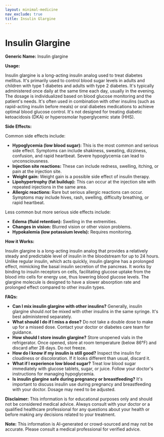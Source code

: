 ```yaml
---
layout: minimal-medicine
nav_exclude: true
title: Insulin Glargine
---
```


# Insulin Glargine

**Generic Name:** Insulin glargine

**Usage:**

Insulin glargine is a long-acting insulin analog used to treat diabetes mellitus.  It's primarily used to control blood sugar levels in adults and children with type 1 diabetes and adults with type 2 diabetes.  It's typically administered once daily at the same time each day, usually in the evening.  The dosage is individualized based on blood glucose monitoring and the patient's needs.  It's often used in combination with other insulins (such as rapid-acting insulin before meals) or oral diabetes medications to achieve optimal blood glucose control. It's not designed for treating diabetic ketoacidosis (DKA) or hyperosmolar hyperglycemic state (HHS).


**Side Effects:**

Common side effects include:

* **Hypoglycemia (low blood sugar):** This is the most common and serious side effect. Symptoms can include shakiness, sweating, dizziness, confusion, and rapid heartbeat. Severe hypoglycemia can lead to unconsciousness.
* **Injection site reactions:**  These can include redness, swelling, itching, or pain at the injection site.
* **Weight gain:**  Weight gain is a possible side effect of insulin therapy.
* **Lipohypertrophy (fat buildup):**  This can occur at the injection site with repeated injections in the same area.
* **Allergic reactions:**  Rare but serious allergic reactions can occur. Symptoms may include hives, rash, swelling, difficulty breathing, or rapid heartbeat.

Less common but more serious side effects include:

* **Edema (fluid retention):** Swelling in the extremities.
* **Changes in vision:** Blurred vision or other vision problems.
* **Hypokalemia (low potassium levels):** Requires monitoring.


**How it Works:**

Insulin glargine is a long-acting insulin analog that provides a relatively steady and predictable level of insulin in the bloodstream for up to 24 hours.  Unlike regular insulin, which acts quickly, insulin glargine has a prolonged effect, mimicking the basal insulin secretion of the pancreas.  It works by binding to insulin receptors on cells, facilitating glucose uptake from the blood into cells for energy use, thus lowering blood glucose levels.  The glargine molecule is designed to have a slower absorption rate and prolonged effect compared to other insulin types.


**FAQs:**

* **Can I mix insulin glargine with other insulins?**  Generally, insulin glargine should *not* be mixed with other insulins in the same syringe.  It's best administered separately.
* **What should I do if I miss a dose?**  Do not take a double dose to make up for a missed dose.  Contact your doctor or diabetes care team for guidance.
* **How should I store insulin glargine?**  Store unopened vials in the refrigerator. Once opened, store at room temperature (below 86°F) and discard after 28 days.  Do not freeze.
* **How do I know if my insulin is still good?**  Inspect the insulin for cloudiness or discoloration.  If it looks different than usual, discard it.
* **What if I experience low blood sugar?**  Treat low blood sugar immediately with glucose tablets, sugar, or juice.  Follow your doctor's instructions for managing hypoglycemia.
* **Is insulin glargine safe during pregnancy or breastfeeding?**  It's important to discuss insulin use during pregnancy and breastfeeding with your doctor.  Dosage may need to be adjusted.


**Disclaimer:** This information is for educational purposes only and should not be considered medical advice.  Always consult with your doctor or a qualified healthcare professional for any questions about your health or before making any decisions related to your treatment.


**Note:** This information is AI-generated or crowd-sourced and may not be accurate. Please consult a medical professional for verified advice.